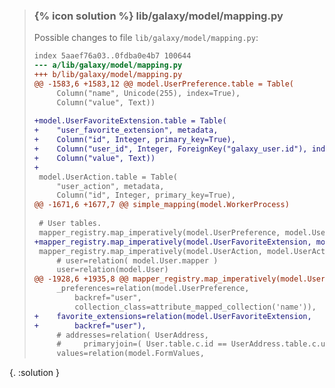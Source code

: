 
> ### {% icon solution %} lib/galaxy/model/mapping.py
> 
> Possible changes to file ``lib/galaxy/model/mapping.py``:
> 
> ```diff
> index 5aaef76a03..0fdba0e4b7 100644
> --- a/lib/galaxy/model/mapping.py
> +++ b/lib/galaxy/model/mapping.py
> @@ -1583,6 +1583,12 @@ model.UserPreference.table = Table(
>      Column("name", Unicode(255), index=True),
>      Column("value", Text))
>  
> +model.UserFavoriteExtension.table = Table(
> +    "user_favorite_extension", metadata,
> +    Column("id", Integer, primary_key=True),
> +    Column("user_id", Integer, ForeignKey("galaxy_user.id"), index=True),
> +    Column("value", Text))
> +
>  model.UserAction.table = Table(
>      "user_action", metadata,
>      Column("id", Integer, primary_key=True),
> @@ -1671,6 +1677,7 @@ simple_mapping(model.WorkerProcess)
>  
>  # User tables.
>  mapper_registry.map_imperatively(model.UserPreference, model.UserPreference.table, properties={})
> +mapper_registry.map_imperatively(model.UserFavoriteExtension, model.UserFavoriteExtension.table, properties={})
>  mapper_registry.map_imperatively(model.UserAction, model.UserAction.table, properties=dict(
>      # user=relation( model.User.mapper )
>      user=relation(model.User)
> @@ -1928,6 +1935,8 @@ mapper_registry.map_imperatively(model.User, model.User.table, properties=dict(
>      _preferences=relation(model.UserPreference,
>          backref="user",
>          collection_class=attribute_mapped_collection('name')),
> +    favorite_extensions=relation(model.UserFavoriteExtension,
> +        backref="user"),
>      # addresses=relation( UserAddress,
>      #     primaryjoin=( User.table.c.id == UserAddress.table.c.user_id ) ),
>      values=relation(model.FormValues,
> ```
{. :solution }
